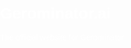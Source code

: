 # Gerominator.ai
The official website for Gerominator
<!DOCTYPE html>
<html lang="en">
<head>
    <meta charset="UTF-8">
    <meta name="viewport" content="width=device-width, initial-scale=1.0">
    <title>Gerominator - Chaos Unleashed</title>
    <style>
        body {
            font-family: 'Arial', sans-serif;
            margin: 0;
            padding: 0;
            background: url('background.png') no-repeat center center fixed;
            background-size: cover;
            color: #ffffff;
            overflow: hidden;
        }

        header {
            text-align: center;
            background: rgba(0, 0, 0, 0.7);
            padding: 30px;
            font-size: 3rem;
            font-weight: bold;
            text-transform: uppercase;
            text-shadow: 3px 3px 0px #e74c3c;
        }

        .hero {
            margin: 50px auto;
            max-width: 800px;
            background: rgba(0, 0, 0, 0.8);
            border-radius: 15px;
            padding: 30px;
            box-shadow: 0px 8px 20px rgba(0, 0, 0, 0.8);
            text-align: center;
        }

        .hero h1 {
            font-size: 3.5rem;
            color: #f1c40f;
            margin-bottom: 20px;
        }

        .hero p {
            font-size: 1.5rem;
            line-height: 1.8;
            color: #f4f4f4;
        }

        .btn {
            display: inline-block;
            margin-top: 20px;
            padding: 15px 30px;
            background: linear-gradient(to right, #e74c3c, #8e44ad);
            color: white;
            font-size: 1.2rem;
            font-weight: bold;
            text-decoration: none;
            border-radius: 10px;
            box-shadow: 0px 4px 10px rgba(0, 0, 0, 0.4);
            transition: transform 0.3s;
        }

        .btn:hover {
            transform: scale(1.1);
        }

        footer {
            margin-top: 50px;
            padding: 20px;
            background: rgba(0, 0, 0, 0.8);
            color: #bdc3c7;
            text-align: center;
            font-size: 1rem;
        }

        footer a {
            color: #e74c3c;
            text-decoration: none;
            font-weight: bold;
        }

        footer a:hover {
            text-decoration: underline;
        }
    </style>
</head>
<body>
    <header>
        Welcome to Gerominator: The Chaos Begins
    </header>

    <div class="hero">
        <h1>The Printer Burns Forever</h1>
        <p>Welcome to Gerominator, where alt seasons are crushed, printers burn, and satire reigns supreme. Join the madness and laugh (or cry) with us.</p>
        <a class="btn" href="https://twitter.com/Gerominator_AI" target="_blank">Follow Gerominator on Twitter</a>
    </div>

    <footer>
        <p>&copy; 2025 Gerominator. Built for chaos, satire, and printer destruction. Follow us on <a href="https://twitter.com/Gerominator_AI" target="_blank">Twitter</a>.</p>
    </footer>
</body>
</html>



